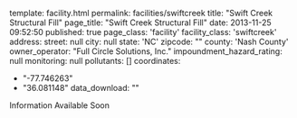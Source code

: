 template: facility.html
permalink: facilities/swiftcreek
title: "Swift Creek Structural Fill"
page_title: "Swift Creek Structural Fill"
date: 2013-11-25 09:52:50
published: true
page_class: 'facility'
facility_class: 'swiftcreek'
address: 
  street: null
  city: null
  state: 'NC'
  zipcode: ""
  county: 'Nash County'
owner_operator: "Full Circle Solutions, Inc."
impoundment_hazard_rating: null
monitoring: null
pollutants: []
coordinates: 
  - "-77.746263"
  - "36.081148"
data_download: ""

Information Available Soon
